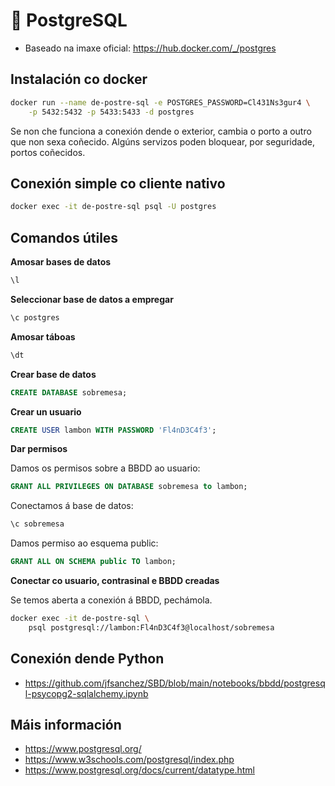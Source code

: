 # 🧾 PostgreSQL

- Baseado na imaxe oficial: <https://hub.docker.com/_/postgres>

## Instalación co docker

``` bash
docker run --name de-postre-sql -e POSTGRES_PASSWORD=Cl431Ns3gur4 \
    -p 5432:5432 -p 5433:5433 -d postgres
```

Se non che funciona a conexión dende o exterior, cambia o porto a outro que non sexa coñecido. Algúns servizos poden bloquear, por seguridade, portos coñecidos.

## Conexión simple co cliente nativo

``` bash
docker exec -it de-postre-sql psql -U postgres
```


## Comandos útiles

**Amosar bases de datos**

``` sql
\l
```

**Seleccionar base de datos a empregar**

``` sql
\c postgres
```

**Amosar táboas**

``` sql
\dt
```

**Crear base de datos**

``` sql
CREATE DATABASE sobremesa;
```

**Crear un usuario**

``` sql
CREATE USER lambon WITH PASSWORD 'Fl4nD3C4f3';
```

**Dar permisos**

Damos os permisos sobre a BBDD ao usuario:

``` sql
GRANT ALL PRIVILEGES ON DATABASE sobremesa to lambon;
```

Conectamos á base de datos:

``` sql
\c sobremesa
```

Damos permiso ao esquema public:

``` sql
GRANT ALL ON SCHEMA public TO lambon;
```

**Conectar co usuario, contrasinal e BBDD creadas**

Se temos aberta a conexión á BBDD, pechámola.

``` bash
docker exec -it de-postre-sql \
    psql postgresql://lambon:Fl4nD3C4f3@localhost/sobremesa
```

## Conexión dende Python

 - <https://github.com/jfsanchez/SBD/blob/main/notebooks/bbdd/postgresql-psycopg2-sqlalchemy.ipynb>

## Máis información

 - <https://www.postgresql.org/>
 - <https://www.w3schools.com/postgresql/index.php>
 - <https://www.postgresql.org/docs/current/datatype.html>

